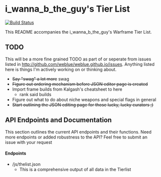 # i_wanna_b_the_guy's Tier List

[![Build Status](https://travis-ci.com/weblue/wanna_b_tierlist.svg?branch=master)](https://travis-ci.com/weblue/wanna_b_tierlist)

This README accompanies the i_wanna_b_the_guy's Warframe Tier List.

## TODO

This will be a more fine grained TODO as part of or seperate from issues
listed in http://github.com/weblue/weblue.github.io/issues. Anything
listed here is things I'm actively working on or thinking about.
* ~~Say "swag" a lot more~~ swag
* ~~Figure out ordering mechanism before JSON editor page is created~~
* Import frame builds from Kalgash's cheatsheet to here
    * rank said builds
* Figure out what to do about niche weapons and special flags in general
* ~~Start outlining the JSON editing page for those lucky, lucky curators
;)~~

## API Endpoints and Documentation

This section outlines the current API endpoints and their functions.
Need more endpoints or added robustness to the API? Feel free to submit
an issue with your request

#### Endpoints

* /js/thelist.json
    * This is a comprehensive output of all data in the Tierlist
